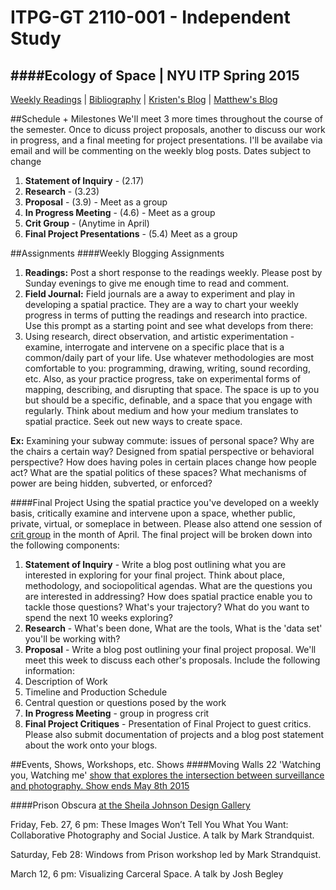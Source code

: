 # ITPG-GT 2110-001 - Independent Study
####Ecology of Space |  NYU ITP Spring 2015 
---
[Weekly Readings](http://mars1980.github.io/Space/schedule.html) |
[Bibliography](http://mars1980.github.io/Space/Bibliography.html) |
[Kristen's Blog](http://itp.nyu.edu/~kmb445/blog/?cat=18) |
[Matthew's Blog]()

##Schedule + Milestones
We'll meet 3 more times throughout the course of the semester. Once to dicuss project proposals, another to discuss our work in progress, and a final meeting for project presentations. I'll be availabe via email and will be commenting on the weekly blog posts. Dates subject to change

1. **Statement of Inquiry** - (2.17) 
2. **Research** - (3.23)  
3. **Proposal** - (3.9)  - Meet as a group
4. **In Progress Meeting** -  (4.6) - Meet as a group
5. **Crit Group** - (Anytime in  April)
6. **Final Project Presentations** - (5.4) Meet as a group

##Assignments
####Weekly Blogging Assignments
1. **Readings:** Post a short response to the readings weekly. Please post by Sunday evenings to give me enough time to read and comment. 
2. **Field Journal:**  Field journals are a away to experiment and play in developing a spatial practice. They are a way to chart your weekly progress in terms of putting the readings and research into practice. Use this prompt as a starting point and see what develops from there:
 1. Using research, direct observation, and artistic experimentation - examine, interrogate and intervene on a specific place that is a common/daily part of your life. Use whatever methodologies are most comfortable to you: programming, drawing, writing, sound recording, etc. Also, as your practice progress, take on experimental forms of mapping, describing, and disrupting that space. The space is up to you but should be a specific, definable, and a space that you engage with regularly. Think about medium and how your medium translates to spatial practice. Seek out new ways to create space. 
 

**Ex:**  Examining your subway commute: issues of personal space? Why are the chairs a certain way? Designed from spatial perspective or behavioral perspective? How does having poles in certain places change how people act? What are the spatial politics of these spaces? What mechanisms of power are being hidden, subverted, or enforced?

####Final Project
Using the spatial practice you've developed on a weekly basis, critically examine and intervene upon  a space, whether public, private, virtual, or someplace in between. Please also attend one session of [crit group](http://itp.nyu.edu/groups/crit/) in the month of April. The final project will be broken down into the following components:

1. **Statement of Inquiry** -  Write a blog post outlining what you are interested in exploring for your final project. Think about place, methodology, and sociopolitical agendas. What are the questions you are interested in addressing? How does spatial practice enable you to tackle those questions? What's your trajectory? What do you want to spend the next 10 weeks exploring?
2. **Research** -  What's been done, What are the tools, What is the 'data set' you'll be working with?
3.  **Proposal** - Write a blog post outlining your final project proposal. We'll meet this week to discuss each other's proposals. Include the following information:
  1. Description of Work 
  2. Timeline and Production Schedule
  3. Central question or questions posed by the work
4.  **In Progress Meeting** - group in progress crit
5.  **Final Project Critiques** - Presentation of Final Project to guest critics. Please also submit documentation of projects and a blog post statement about the work onto your blogs. 

##Events, Shows, Workshops, etc.
Shows
####Moving Walls 22 'Watching you, Watching me'
[show that explores the intersection between surveillance and photography. Show ends May 8th 2015](http://www.opensocietyfoundations.org/moving-walls/22)


####Prison Obscura
 [at the Sheila Johnson Design Gallery](http://www.newschool.edu/pressroom/pressreleases/2015/PrisonObscura.htm)

Friday, Feb. 27, 6 pm:  These Images Won’t Tell You What You Want:  Collaborative Photography and Social Justice. A talk by Mark Strandquist.

Saturday, Feb 28: Windows from Prison workshop led by Mark Strandquist. 

March 12, 6 pm: Visualizing Carceral Space. A talk by Josh Begley
